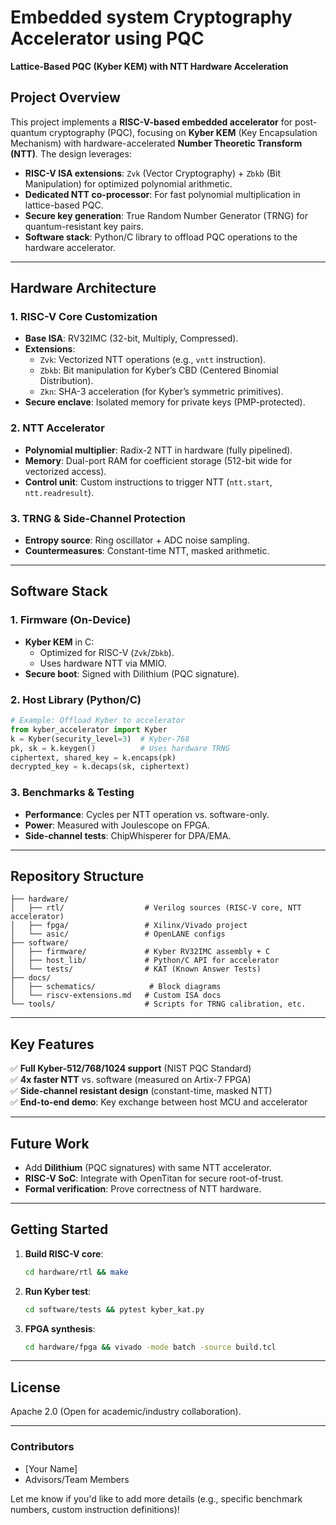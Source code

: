 # **Embedded system Cryptography Accelerator using PQC**  
**Lattice-Based PQC (Kyber KEM) with NTT Hardware Acceleration**  

## **Project Overview**  
This project implements a **RISC-V-based embedded accelerator** for post-quantum cryptography (PQC), focusing on **Kyber KEM** (Key Encapsulation Mechanism) with hardware-accelerated **Number Theoretic Transform (NTT)**. The design leverages:  
- **RISC-V ISA extensions**: `Zvk` (Vector Cryptography) + `Zbkb` (Bit Manipulation) for optimized polynomial arithmetic.  
- **Dedicated NTT co-processor**: For fast polynomial multiplication in lattice-based PQC.  
- **Secure key generation**: True Random Number Generator (TRNG) for quantum-resistant key pairs.  
- **Software stack**: Python/C library to offload PQC operations to the hardware accelerator.  

---

## **Hardware Architecture**  
### **1. RISC-V Core Customization**  
- **Base ISA**: RV32IMC (32-bit, Multiply, Compressed).  
- **Extensions**:  
  - `Zvk`: Vectorized NTT operations (e.g., `vntt` instruction).  
  - `Zbkb`: Bit manipulation for Kyber’s CBD (Centered Binomial Distribution).  
  - `Zkn`: SHA-3 acceleration (for Kyber’s symmetric primitives).  
- **Secure enclave**: Isolated memory for private keys (PMP-protected).  

### **2. NTT Accelerator**  
- **Polynomial multiplier**: Radix-2 NTT in hardware (fully pipelined).  
- **Memory**: Dual-port RAM for coefficient storage (512-bit wide for vectorized access).  
- **Control unit**: Custom instructions to trigger NTT (`ntt.start`, `ntt.readresult`).  

### **3. TRNG & Side-Channel Protection**  
- **Entropy source**: Ring oscillator + ADC noise sampling.  
- **Countermeasures**: Constant-time NTT, masked arithmetic.  

---

## **Software Stack**  
### **1. Firmware (On-Device)**  
- **Kyber KEM** in C:  
  - Optimized for RISC-V (`Zvk`/`Zbkb`).  
  - Uses hardware NTT via MMIO.  
- **Secure boot**: Signed with Dilithium (PQC signature).  

### **2. Host Library (Python/C)**  
```python
# Example: Offload Kyber to accelerator  
from kyber_accelerator import Kyber  
k = Kyber(security_level=3)  # Kyber-768  
pk, sk = k.keygen()          # Uses hardware TRNG  
ciphertext, shared_key = k.encaps(pk)  
decrypted_key = k.decaps(sk, ciphertext)  
```

### **3. Benchmarks & Testing**  
- **Performance**: Cycles per NTT operation vs. software-only.  
- **Power**: Measured with Joulescope on FPGA.  
- **Side-channel tests**: ChipWhisperer for DPA/EMA.  

---

## **Repository Structure**  
```  
├── hardware/  
│   ├── rtl/                  # Verilog sources (RISC-V core, NTT accelerator)  
│   ├── fpga/                 # Xilinx/Vivado project  
│   └── asic/                 # OpenLANE configs  
├── software/  
│   ├── firmware/             # Kyber RV32IMC assembly + C  
│   ├── host_lib/             # Python/C API for accelerator  
│   └── tests/                # KAT (Known Answer Tests)  
├── docs/  
│   ├── schematics/            # Block diagrams  
│   └── riscv-extensions.md   # Custom ISA docs  
└── tools/                    # Scripts for TRNG calibration, etc.  
```

---

## **Key Features**  
✅ **Full Kyber-512/768/1024 support** (NIST PQC Standard)  
✅ **4x faster NTT** vs. software (measured on Artix-7 FPGA)  
✅ **Side-channel resistant design** (constant-time, masked NTT)  
✅ **End-to-end demo**: Key exchange between host MCU and accelerator  

---

## **Future Work**  
- Add **Dilithium** (PQC signatures) with same NTT accelerator.  
- **RISC-V SoC**: Integrate with OpenTitan for secure root-of-trust.  
- **Formal verification**: Prove correctness of NTT hardware.  

---

## **Getting Started**  
1. **Build RISC-V core**:  
   ```bash  
   cd hardware/rtl && make  
   ```  
2. **Run Kyber test**:  
   ```bash  
   cd software/tests && pytest kyber_kat.py  
   ```  
3. **FPGA synthesis**:  
   ```bash  
   cd hardware/fpga && vivado -mode batch -source build.tcl  
   ```  

---

## **License**  
Apache 2.0 (Open for academic/industry collaboration).  

--- 

### **Contributors**  
- [Your Name]  
- Advisors/Team Members  

Let me know if you'd like to add more details (e.g., specific benchmark numbers, custom instruction definitions)!
